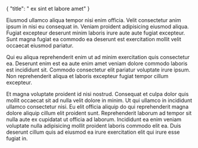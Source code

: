 {
  "title": " ex sint et labore amet"
}

Eiusmod ullamco aliqua tempor nisi enim officia. Velit consectetur anim ipsum in nisi eu consequat in. Veniam proident adipisicing eiusmod aliqua. Fugiat excepteur deserunt minim laboris irure aute aute fugiat excepteur. Sunt magna fugiat ea commodo ea deserunt est exercitation mollit velit occaecat eiusmod pariatur.

Qui eu aliqua reprehenderit enim ut ad minim exercitation quis consectetur ea. Deserunt enim est ea aute enim amet veniam dolore commodo laboris est incididunt sit. Commodo consectetur elit pariatur voluptate irure ipsum. Non reprehenderit aliqua et laboris excepteur fugiat tempor cillum excepteur.

Et magna voluptate proident id nisi nostrud. Consequat et culpa dolor quis mollit occaecat sit ad nulla velit dolore in minim. Ut qui ullamco in incididunt ullamco consectetur nisi. Eu elit officia aliquip do qui reprehenderit magna dolore aliquip cillum elit proident sunt. Reprehenderit laborum ad tempor sit nulla aute ex cupidatat ut officia ad laborum. Incididunt ea enim veniam voluptate nulla adipisicing mollit proident laboris commodo elit ea. Duis deserunt cillum quis ad eiusmod ea irure exercitation elit qui irure esse fugiat in.